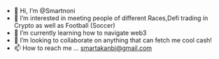 - 👋 Hi, I’m @Smartnoni
- 👀 I’m interested in meeting people of different Races,Defi trading in Crypto as well as Football (Soccer)
- 🌱 I’m currently learning how to navigate web3
- 💞️ I’m looking to collaborate on anything that can fetch me cool cash!
- 📫 How to reach me ... smartakanbi@gmail.com

<!---
Smartnoni/Smartnoni is a ✨ special ✨ repository because its `README.md` (this file) appears on your GitHub profile.
You can click the Preview link to take a look at your changes.
--->
